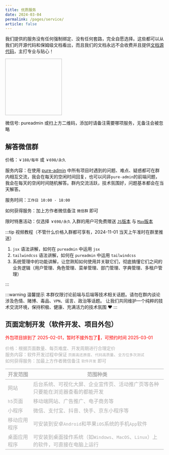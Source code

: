 ```yaml
---
title: 优质服务
date: 2024-03-04
permalink: /pages/service/
article: false
---
```


我们提供的服务没有任何强制绑定、没有任何套路，完全自愿选择。这些都可以从我们的开源代码和保姆级文档看出，而且我们的文档永远不会收费并且提供[文档源代码](https://github.com/pure-admin/pure-admin-doc)，主打专业与贴心！

<img :src="$withBase('/img/support/addWx.jpg')" width="180px" height="180px" />

微信号: pureadmin 或扫上方二维码，添加时请备注需要哪项服务，无备注会被忽略

## 解答微信群

价格：`￥188/每年` 或 `￥698/永久`

服务内容：在使用 [pure-admin](https://github.com/pure-admin) 中所有项目时遇到的问题、难点、疑惑都可在群内相互交流，我会在每天的空闲时间回复，也可以问非`pure-admin`的前端问题，我会在每天的空闲时间随机解答。群内交流活跃，技术氛围好，问题基本都会在当天解答。

服务时间：`工作日 10:00 - 18:00`

如何获得服务：加上方作者微信备注 `微信群` 即可

限时特惠活动：仅选择 `￥698/永久` 入群的用户可免费赠送 [`JS`版本](https://pure-admin.github.io/pure-admin-doc/pages/js/) 与 [`Max`版本](https://pure-admin.github.io/pure-admin-doc/pages/max/)

:::tip 视频教程（不管什么价格入群都可享有，2024-11-01 当天上午准时在群里推送）

1. `jsx` 语法讲解，如何在 `pureadmin` 中运用 `jsx`
2. `tailwindcss` 语法讲解，如何在 `pureadmin` 中运用 `tailwindcss`
3. 系统管理中的功能讲解，让您熟知如何使用并关联它们，彻底搞懂它们之间的业务逻辑（用户管理、角色管理、菜单管理、部门管理、字典管理、多租户管理）

:::

:::warning 温馨提示
本群仅限讨论前端与后端等技术相关话题。请勿在群内谈论涉及色情、赌博、毒品、`VPN`、谣言、政治等话题。
让我们共同维护一个纯粹的技术交流环境，保持积极、健康、充满活力的技术氛围 ❤️
:::

## 页面定制开发（软件开发、项目外包）

<p style='color: red'>外包项目排到了 2025-02-01，暂时不接外包了🙏，可预约时间 2025-03-01</p>

<div class='bottom-content'>

价格：根据页面数量、每页难度、开发周期进行合理定价  
服务内容：软件开发过程中保证 `页面高还原度`、`代码高质量`、`全方位多次测试`  
如何获得服务：加最上方作者微信备注 `软件开发` 即可

| **开发范围** | **范围种类**                                                                      |
| ------------ | --------------------------------------------------------------------------------- |
| 网站         | 后台系统、可视化大屏、企业宣传页、活动推广页等各种只要能在浏览器查看的都能开发    |
| `h5`页面     | 移动端网站、广告推广、电子商务等                                                  |
| 小程序       | 微信、支付宝、抖音、快手、京东小程序等                                            |
| 移动应用程序 | 可安装到安卓`Android`和苹果`iOS`系统的手机`App`软件                               |
| 桌面应用程序 | 可安装到桌面操作系统（如`Windows`、`MacOS`、`Linux`）上的软件，可直接在电脑上运行 |

</div>

<style scoped>
.bottom-content {
  opacity: 0.35;
  transition: opacity 0.45s cubic-bezier(0.175, 0.885, 0.42, 1.31);
}
.bottom-content:hover {
  opacity: 1;
}
</style>
